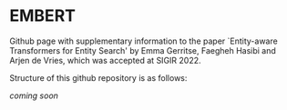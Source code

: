 # EMBERT

Github page with supplementary information to the paper `Entity-aware Transformers for Entity Search' by Emma Gerritse, Faegheh Hasibi and Arjen de Vries, which was accepted at SIGIR 2022.

Structure of this github repository is as follows:

*coming soon*
